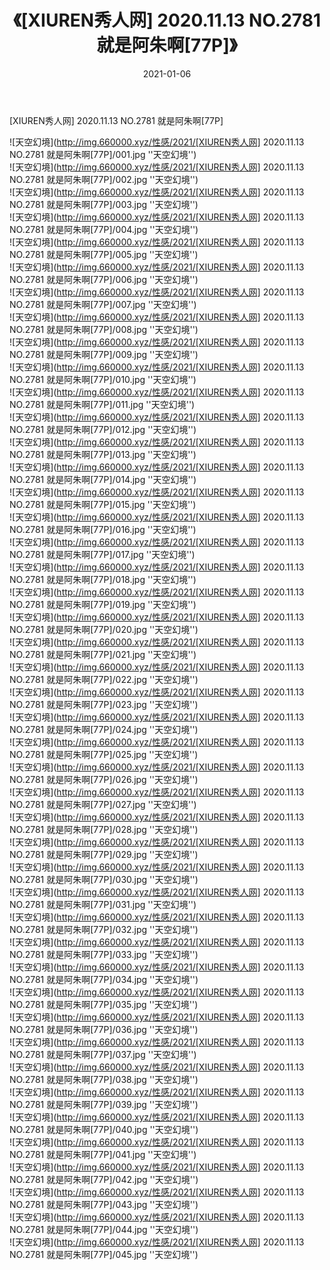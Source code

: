 ﻿---
layout: post
title:  《[XIUREN秀人网] 2020.11.13 NO.2781 就是阿朱啊[77P]》
date:   2021-01-06
img: http://img.660000.xyz/性感/2021/[XIUREN秀人网] 2020.11.13 NO.2781 就是阿朱啊[77P]/000.jpg
categories: [美女, 性感, 泳衣]
---

[XIUREN秀人网] 2020.11.13 NO.2781 就是阿朱啊[77P]



![天空幻境](http://img.660000.xyz/性感/2021/[XIUREN秀人网] 2020.11.13 NO.2781 就是阿朱啊[77P]/001.jpg ''天空幻境'') <br>
![天空幻境](http://img.660000.xyz/性感/2021/[XIUREN秀人网] 2020.11.13 NO.2781 就是阿朱啊[77P]/002.jpg ''天空幻境'') <br>
![天空幻境](http://img.660000.xyz/性感/2021/[XIUREN秀人网] 2020.11.13 NO.2781 就是阿朱啊[77P]/003.jpg ''天空幻境'') <br>
![天空幻境](http://img.660000.xyz/性感/2021/[XIUREN秀人网] 2020.11.13 NO.2781 就是阿朱啊[77P]/004.jpg ''天空幻境'') <br>
![天空幻境](http://img.660000.xyz/性感/2021/[XIUREN秀人网] 2020.11.13 NO.2781 就是阿朱啊[77P]/005.jpg ''天空幻境'') <br>
![天空幻境](http://img.660000.xyz/性感/2021/[XIUREN秀人网] 2020.11.13 NO.2781 就是阿朱啊[77P]/006.jpg ''天空幻境'') <br>
![天空幻境](http://img.660000.xyz/性感/2021/[XIUREN秀人网] 2020.11.13 NO.2781 就是阿朱啊[77P]/007.jpg ''天空幻境'') <br>
![天空幻境](http://img.660000.xyz/性感/2021/[XIUREN秀人网] 2020.11.13 NO.2781 就是阿朱啊[77P]/008.jpg ''天空幻境'') <br>
![天空幻境](http://img.660000.xyz/性感/2021/[XIUREN秀人网] 2020.11.13 NO.2781 就是阿朱啊[77P]/009.jpg ''天空幻境'') <br>
![天空幻境](http://img.660000.xyz/性感/2021/[XIUREN秀人网] 2020.11.13 NO.2781 就是阿朱啊[77P]/010.jpg ''天空幻境'') <br>
![天空幻境](http://img.660000.xyz/性感/2021/[XIUREN秀人网] 2020.11.13 NO.2781 就是阿朱啊[77P]/011.jpg ''天空幻境'') <br>
![天空幻境](http://img.660000.xyz/性感/2021/[XIUREN秀人网] 2020.11.13 NO.2781 就是阿朱啊[77P]/012.jpg ''天空幻境'') <br>
![天空幻境](http://img.660000.xyz/性感/2021/[XIUREN秀人网] 2020.11.13 NO.2781 就是阿朱啊[77P]/013.jpg ''天空幻境'') <br>
![天空幻境](http://img.660000.xyz/性感/2021/[XIUREN秀人网] 2020.11.13 NO.2781 就是阿朱啊[77P]/014.jpg ''天空幻境'') <br>
![天空幻境](http://img.660000.xyz/性感/2021/[XIUREN秀人网] 2020.11.13 NO.2781 就是阿朱啊[77P]/015.jpg ''天空幻境'') <br>
![天空幻境](http://img.660000.xyz/性感/2021/[XIUREN秀人网] 2020.11.13 NO.2781 就是阿朱啊[77P]/016.jpg ''天空幻境'') <br>
![天空幻境](http://img.660000.xyz/性感/2021/[XIUREN秀人网] 2020.11.13 NO.2781 就是阿朱啊[77P]/017.jpg ''天空幻境'') <br>
![天空幻境](http://img.660000.xyz/性感/2021/[XIUREN秀人网] 2020.11.13 NO.2781 就是阿朱啊[77P]/018.jpg ''天空幻境'') <br>
![天空幻境](http://img.660000.xyz/性感/2021/[XIUREN秀人网] 2020.11.13 NO.2781 就是阿朱啊[77P]/019.jpg ''天空幻境'') <br>
![天空幻境](http://img.660000.xyz/性感/2021/[XIUREN秀人网] 2020.11.13 NO.2781 就是阿朱啊[77P]/020.jpg ''天空幻境'') <br>
![天空幻境](http://img.660000.xyz/性感/2021/[XIUREN秀人网] 2020.11.13 NO.2781 就是阿朱啊[77P]/021.jpg ''天空幻境'') <br>
![天空幻境](http://img.660000.xyz/性感/2021/[XIUREN秀人网] 2020.11.13 NO.2781 就是阿朱啊[77P]/022.jpg ''天空幻境'') <br>
![天空幻境](http://img.660000.xyz/性感/2021/[XIUREN秀人网] 2020.11.13 NO.2781 就是阿朱啊[77P]/023.jpg ''天空幻境'') <br>
![天空幻境](http://img.660000.xyz/性感/2021/[XIUREN秀人网] 2020.11.13 NO.2781 就是阿朱啊[77P]/024.jpg ''天空幻境'') <br>
![天空幻境](http://img.660000.xyz/性感/2021/[XIUREN秀人网] 2020.11.13 NO.2781 就是阿朱啊[77P]/025.jpg ''天空幻境'') <br>
![天空幻境](http://img.660000.xyz/性感/2021/[XIUREN秀人网] 2020.11.13 NO.2781 就是阿朱啊[77P]/026.jpg ''天空幻境'') <br>
![天空幻境](http://img.660000.xyz/性感/2021/[XIUREN秀人网] 2020.11.13 NO.2781 就是阿朱啊[77P]/027.jpg ''天空幻境'') <br>
![天空幻境](http://img.660000.xyz/性感/2021/[XIUREN秀人网] 2020.11.13 NO.2781 就是阿朱啊[77P]/028.jpg ''天空幻境'') <br>
![天空幻境](http://img.660000.xyz/性感/2021/[XIUREN秀人网] 2020.11.13 NO.2781 就是阿朱啊[77P]/029.jpg ''天空幻境'') <br>
![天空幻境](http://img.660000.xyz/性感/2021/[XIUREN秀人网] 2020.11.13 NO.2781 就是阿朱啊[77P]/030.jpg ''天空幻境'') <br>
![天空幻境](http://img.660000.xyz/性感/2021/[XIUREN秀人网] 2020.11.13 NO.2781 就是阿朱啊[77P]/031.jpg ''天空幻境'') <br>
![天空幻境](http://img.660000.xyz/性感/2021/[XIUREN秀人网] 2020.11.13 NO.2781 就是阿朱啊[77P]/032.jpg ''天空幻境'') <br>
![天空幻境](http://img.660000.xyz/性感/2021/[XIUREN秀人网] 2020.11.13 NO.2781 就是阿朱啊[77P]/033.jpg ''天空幻境'') <br>
![天空幻境](http://img.660000.xyz/性感/2021/[XIUREN秀人网] 2020.11.13 NO.2781 就是阿朱啊[77P]/034.jpg ''天空幻境'') <br>
![天空幻境](http://img.660000.xyz/性感/2021/[XIUREN秀人网] 2020.11.13 NO.2781 就是阿朱啊[77P]/035.jpg ''天空幻境'') <br>
![天空幻境](http://img.660000.xyz/性感/2021/[XIUREN秀人网] 2020.11.13 NO.2781 就是阿朱啊[77P]/036.jpg ''天空幻境'') <br>
![天空幻境](http://img.660000.xyz/性感/2021/[XIUREN秀人网] 2020.11.13 NO.2781 就是阿朱啊[77P]/037.jpg ''天空幻境'') <br>
![天空幻境](http://img.660000.xyz/性感/2021/[XIUREN秀人网] 2020.11.13 NO.2781 就是阿朱啊[77P]/038.jpg ''天空幻境'') <br>
![天空幻境](http://img.660000.xyz/性感/2021/[XIUREN秀人网] 2020.11.13 NO.2781 就是阿朱啊[77P]/039.jpg ''天空幻境'') <br>
![天空幻境](http://img.660000.xyz/性感/2021/[XIUREN秀人网] 2020.11.13 NO.2781 就是阿朱啊[77P]/040.jpg ''天空幻境'') <br>
![天空幻境](http://img.660000.xyz/性感/2021/[XIUREN秀人网] 2020.11.13 NO.2781 就是阿朱啊[77P]/041.jpg ''天空幻境'') <br>
![天空幻境](http://img.660000.xyz/性感/2021/[XIUREN秀人网] 2020.11.13 NO.2781 就是阿朱啊[77P]/042.jpg ''天空幻境'') <br>
![天空幻境](http://img.660000.xyz/性感/2021/[XIUREN秀人网] 2020.11.13 NO.2781 就是阿朱啊[77P]/043.jpg ''天空幻境'') <br>
![天空幻境](http://img.660000.xyz/性感/2021/[XIUREN秀人网] 2020.11.13 NO.2781 就是阿朱啊[77P]/044.jpg ''天空幻境'') <br>
![天空幻境](http://img.660000.xyz/性感/2021/[XIUREN秀人网] 2020.11.13 NO.2781 就是阿朱啊[77P]/045.jpg ''天空幻境'') <br>